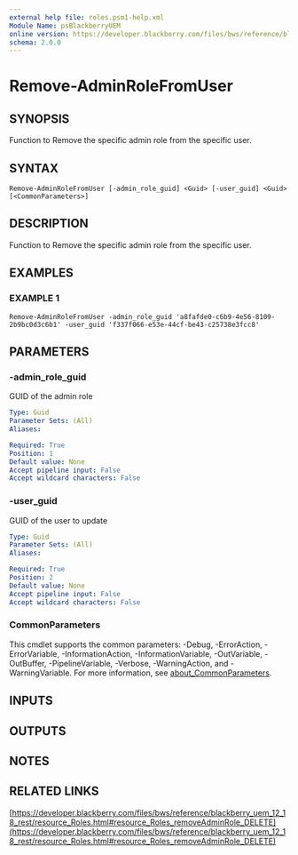 ```yaml
---
external help file: roles.psm1-help.xml
Module Name: psBlackberryUEM
online version: https://developer.blackberry.com/files/bws/reference/blackberry_uem_12_18_rest/resource_Roles.html#resource_Roles_removeAdminRole_DELETE
schema: 2.0.0
---
```


# Remove-AdminRoleFromUser

## SYNOPSIS
Function to Remove the specific admin role from the specific user.

## SYNTAX

```
Remove-AdminRoleFromUser [-admin_role_guid] <Guid> [-user_guid] <Guid> [<CommonParameters>]
```

## DESCRIPTION
Function to Remove the specific admin role from the specific user.

## EXAMPLES

### EXAMPLE 1
```
Remove-AdminRoleFromUser -admin_role_guid 'a8fafde0-c6b9-4e56-8109-2b9bc0d3c6b1' -user_guid 'f337f066-e53e-44cf-be43-c25738e3fcc8'
```

## PARAMETERS

### -admin_role_guid
GUID of the admin role

```yaml
Type: Guid
Parameter Sets: (All)
Aliases:

Required: True
Position: 1
Default value: None
Accept pipeline input: False
Accept wildcard characters: False
```

### -user_guid
GUID of the user to update

```yaml
Type: Guid
Parameter Sets: (All)
Aliases:

Required: True
Position: 2
Default value: None
Accept pipeline input: False
Accept wildcard characters: False
```

### CommonParameters
This cmdlet supports the common parameters: -Debug, -ErrorAction, -ErrorVariable, -InformationAction, -InformationVariable, -OutVariable, -OutBuffer, -PipelineVariable, -Verbose, -WarningAction, and -WarningVariable. For more information, see [about_CommonParameters](http://go.microsoft.com/fwlink/?LinkID=113216).

## INPUTS

## OUTPUTS

## NOTES

## RELATED LINKS

[https://developer.blackberry.com/files/bws/reference/blackberry_uem_12_18_rest/resource_Roles.html#resource_Roles_removeAdminRole_DELETE](https://developer.blackberry.com/files/bws/reference/blackberry_uem_12_18_rest/resource_Roles.html#resource_Roles_removeAdminRole_DELETE)

